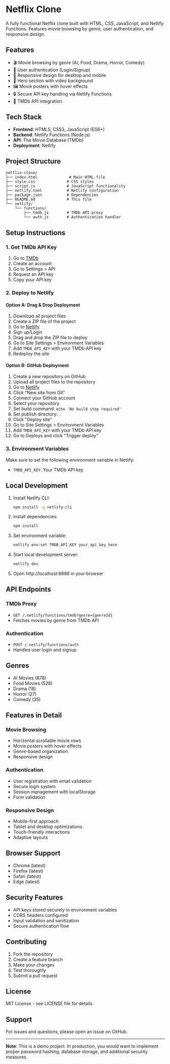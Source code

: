 # Netflix Clone

A fully functional Netflix clone built with HTML, CSS, JavaScript, and Netlify Functions. Features movie browsing by genre, user authentication, and responsive design.

## Features

- 🎬 Movie browsing by genre (AI, Food, Drama, Horror, Comedy)
- 🔐 User authentication (Login/Signup)
- 📱 Responsive design for desktop and mobile
- 🎥 Hero section with video background
- 🖼️ Movie posters with hover effects
- 🔒 Secure API key handling via Netlify Functions
- 🎯 TMDb API integration

## Tech Stack

- **Frontend**: HTML5, CSS3, JavaScript (ES6+)
- **Backend**: Netlify Functions (Node.js)
- **API**: The Movie Database (TMDb)
- **Deployment**: Netlify

## Project Structure

```
netflix-clone/
├── index.html              # Main HTML file
├── style.css              # CSS styles
├── script.js              # JavaScript functionality
├── netlify.toml           # Netlify configuration
├── package.json           # Dependencies
├── README.md              # This file
└── netlify/
    └── functions/
        ├── tmdb.js        # TMDb API proxy
        └── auth.js        # Authentication handler
```

## Setup Instructions

### 1. Get TMDb API Key

1. Go to [TMDb](https://www.themoviedb.org/)
2. Create an account
3. Go to Settings > API
4. Request an API key
5. Copy your API key

### 2. Deploy to Netlify

#### Option A: Drag & Drop Deployment

1. Download all project files
2. Create a ZIP file of the project
3. Go to [Netlify](https://netlify.com)
4. Sign up/Login
5. Drag and drop the ZIP file to deploy
6. Go to Site Settings > Environment Variables
7. Add `TMDB_API_KEY` with your TMDb API key
8. Redeploy the site

#### Option B: GitHub Deployment

1. Create a new repository on GitHub
2. Upload all project files to the repository
3. Go to [Netlify](https://netlify.com)
4. Click "New site from Git"
5. Connect your GitHub account
6. Select your repository
7. Set build command: `echo 'No build step required'`
8. Set publish directory: `.`
9. Click "Deploy site"
10. Go to Site Settings > Environment Variables
11. Add `TMDB_API_KEY` with your TMDb API key
12. Go to Deploys and click "Trigger deploy"

### 3. Environment Variables

Make sure to set the following environment variable in Netlify:

- `TMDB_API_KEY`: Your TMDb API key

## Local Development

1. Install Netlify CLI:
   ```bash
   npm install -g netlify-cli
   ```

2. Install dependencies:
   ```bash
   npm install
   ```

3. Set environment variable:
   ```bash
   netlify env:set TMDB_API_KEY your_api_key_here
   ```

4. Start local development server:
   ```bash
   netlify dev
   ```

5. Open http://localhost:8888 in your browser

## API Endpoints

### TMDb Proxy
- `GET /.netlify/functions/tmdb?genre={genreId}`
- Fetches movies by genre from TMDb API

### Authentication
- `POST /.netlify/functions/auth`
- Handles user login and signup

## Genres

- AI Movies (878)
- Food Movies (528)
- Drama (18)
- Horror (27)
- Comedy (35)

## Features in Detail

### Movie Browsing
- Horizontal scrollable movie rows
- Movie posters with hover effects
- Genre-based organization
- Responsive design

### Authentication
- User registration with email validation
- Secure login system
- Session management with localStorage
- Form validation

### Responsive Design
- Mobile-first approach
- Tablet and desktop optimizations
- Touch-friendly interactions
- Adaptive layouts

## Browser Support

- Chrome (latest)
- Firefox (latest)
- Safari (latest)
- Edge (latest)

## Security Features

- API keys stored securely in environment variables
- CORS headers configured
- Input validation and sanitization
- Secure authentication flow

## Contributing

1. Fork the repository
2. Create a feature branch
3. Make your changes
4. Test thoroughly
5. Submit a pull request

## License

MIT License - see LICENSE file for details

## Support

For issues and questions, please open an issue on GitHub.

---

**Note**: This is a demo project. In production, you would want to implement proper password hashing, database storage, and additional security measures.
